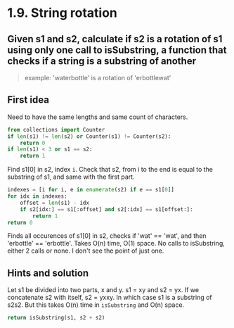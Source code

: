 # 1.9. String rotation

## Given s1 and s2, calculate if s2 is a rotation of s1 using only one call to isSubstring, a function that checks if a string is a substring of another

> example: 'waterbottle' is a rotation of 'erbottlewat'

## First idea

Need to have the same lengths and same count of characters.

```python
from collections import Counter
if len(s1) != len(s2) or Counter(s1) != Counter(s2):
    return 0
if len(s1) < 3 or s1 == s2:
    return 1
```

Find s1[0] in s2, index `i`. Check that s2, from i to the end is equal to the substring of s1, and same with the first part.

```python
indexes = [i for i, e in enumerate(s2) if e == s1[0]]
for idx in indexes:
    offset = len(s1) - idx
    if s2[idx:] == s1[:offset] and s2[:idx] == s1[offset:]:
        return 1
return 0
```

Finds all occurences of s1[0] in s2, checks if 'wat' == 'wat', and then 'erbottle' == 'erbottle'. Takes O(n) time, O(1) space. No calls to isSubstring, either 2 calls or none. I don't see the point of just one.

## Hints and solution

Let s1 be divided into two parts, x and y. s1 = xy and s2 = yx. If we concatenate s2 with itself, s2 = yxxy. In which case s1 is a substring of s2s2. But this takes O(n) time in `isSubstring` and O(n) space.

```python
return isSubstring(s1, s2 + s2)
```